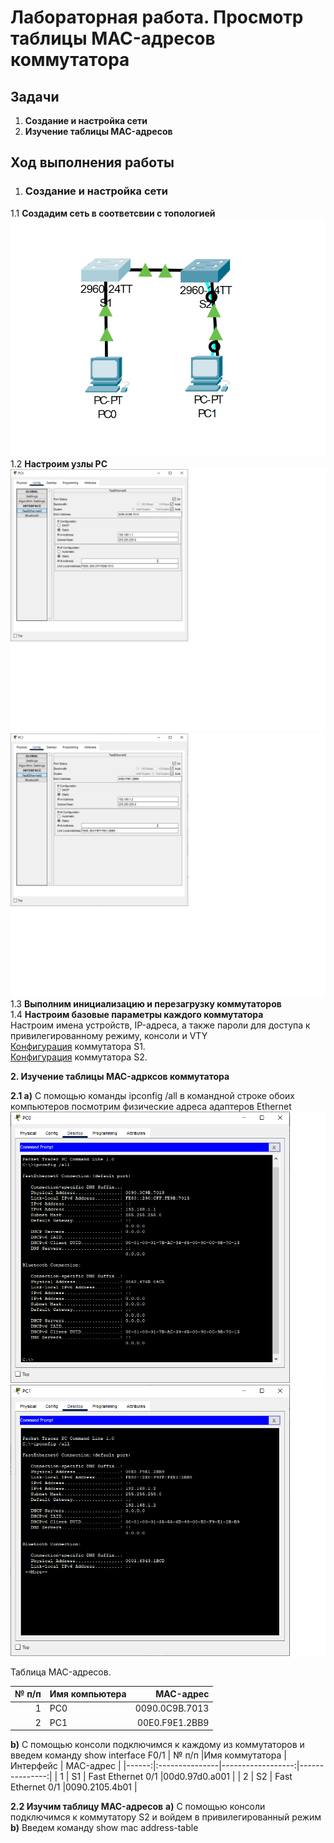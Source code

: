 # Лабораторная работа. Просмотр таблицы MAC-адресов коммутатора
## Задачи
1. **Создание и настройка сети**
2. **Изучение таблицы MAC-адресов**
## Ход выполнения работы
1. ### Создание и настройка сети
1.1 **Создадим сеть в соответсвии с топологией** ![](pic/1.1_topology.png)  
1.2 **Настроим узлы PC**  ![](pic/PC0_setting.jpg)  
![](pic/PC1_setting.jpg)  
1.3 **Выполним инициализацию и перезагрузку коммутаторов**  
1.4 **Настроим базовые параметры каждого коммутатора**  
Настроим имена устройств, IP-адреса, а также пароли для доступа к привилегированному режиму, консоли и VTY  
[Конфигурация](config/base_setting_S1) коммутатора S1.  
[Конфигурация](config/base_setting_S2) коммутатора S2.  
  
**2. Изучение таблицы MAC-адрксов коммутатора** 

**2.1 a)** С помощью команды ipconfig /all в командной строке обоих компьютеров посмотрим физические адреса адаптеров Ethernet  
![](pic/2.1_MAC_PC0.png) 
![](pic/2.1_MAC_PC1.png)

Таблица MAC-адресов.

| № п/п |Имя компьютера  | MAC-адрес      | 
|------:|:---------------|---------------:|
|    1  | PC0            | 0090.0C9B.7013 | 
|    2  | PC1            | 00E0.F9E1.2BB9 | 

**b)** С помощью консоли подключимся к каждому из коммутаторов и введем команду show interface F0/1
| № п/п |Имя коммутатора | Интерфейс         | MAC-адрес      |
|------:|:---------------|------------------:|---------------:|
|    1  | S1             | Fast Ethernet 0/1 |00d0.97d0.a001  | 
|    2  | S2             | Fast Ethernet 0/1 |0090.2105.4b01  | 

**2.2 Изучим таблицу MAC-адресов**
**a)** С помощью консоли подключимся к коммутатору S2 и войдем в привилегированный режим
**b)** Введем команду show mac address-table
